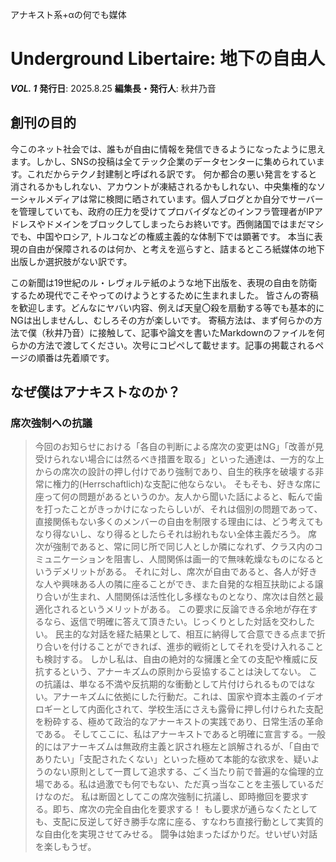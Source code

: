 アナキスト系+αの何でも媒体
# Underground Libertaire: 地下の自由人

**_VOL. 1_** **発行日**: 2025.8.25 **編集長・発行人**: 秋井乃音

## 創刊の目的
今このネット社会では、誰もが自由に情報を発信できるようになったように思えます。しかし、SNSの投稿は全てテック企業のデータセンターに集められています。これだからテクノ封建制と呼ばれる訳です。
何か都合の悪い発言をすると消されるかもしれない、アカウントが凍結されるかもしれない、中央集権的なソーシャルメディアは常に検閲に晒されています。個人ブログとか自分でサーバーを管理していても、政府の圧力を受けてプロバイダなどのインフラ管理者がIPアドレスやドメインをブロックしてしまったらお終いです。西側諸国ではまだマシでも、中国やロシア, トルコなどの権威主義的な体制下では顕著です。
本当に表現の自由が保障されるのは何か、と考えを巡らすと、詰まるところ紙媒体の地下出版しか選択肢がない訳です。

この新聞は19世紀のル・レヴォルテ紙のような地下出版を、表現の自由を防衛するため現代でこそやってのけようとするために生まれました。
皆さんの寄稿を歓迎します。どんなにヤバい内容、例えば天皇〇殺を扇動する等でも基本的にNGは出しませんし、むしろその方が楽しいです。
寄稿方法は、まず何らかの方法で僕（秋井乃音）に接触して、記事や論文を書いたMarkdownのファイルを何らかの方法で渡してください。次号にコピペして載せます。記事の掲載されるページの順番は先着順です。

## なぜ僕はアナキストなのか？

### 席次強制への抗議


> 今回のお知らせにおける「各自の判断による席次の変更はNG」「改善が見受けられない場合には然るべき措置を取る」といった通達は、一方的な上からの席次の設計の押し付けであり強制であり、自生的秩序を破壊する非常に権力的(Herrschaftlich)な支配に他ならない。
> そもそも、好きな席に座って何の問題があるというのか。友人から聞いた話によると、転んで歯を打ったことがきっかけになったらしいが、それは個別の問題であって、直接関係もない多くのメンバーの自由を制限する理由には、どう考えてもなり得ないし、なり得るとしたらそれは紛れもない全体主義だろう。
> 席次が強制であると、常に同じ所で同じ人としか隣になれず、クラス内のコミュニケーションを阻害し、人間関係は画一的で無味乾燥なものになるというデメリットがある。
> それに対し、席次が自由であると、各人が好きな人や興味ある人の隣に座ることができ、また自発的な相互扶助による譲り合いが生まれ、人間関係は活性化し多様なものとなり、席次は自然と最適化されるというメリットがある。
> この要求に反論できる余地が存在するなら、返信で明確に答えて頂きたい。じっくりとした対話を交わしたい。
> 民主的な対話を経た結果として、相互に納得して合意できる点まで折り合いを付けることができれば、進歩的戦術としてそれを受け入れることも検討する。
> しかし私は、自由の絶対的な擁護と全ての支配や権威に反抗するという、アナーキズムの原則から妥協することは決してない。
> この抗議は、単なる不満や反抗期的な衝動として片付けられるものではない。アナーキズムに依拠にした行動だ。これは、国家や資本主義のイデオロギーとして内面化されて、学校生活にさえも露骨に押し付けられた支配を粉砕する、極めて政治的なアナーキストの実践であり、日常生活の革命である。
> そしてここに、私はアナーキストであると明確に宣言する。一般的にはアナーキズムは無政府主義と訳され極左と誤解されるが、「自由でありたい」「支配されたくない」といった極めて本能的な欲求を、疑いようのない原則として一貫して追求する、ごく当たり前で普遍的な倫理的立場である。私は過激でも何でもない、ただ真っ当なことを主張しているだけなのだ。
> 私は断固としてこの席次強制に抗議し、即時撤回を要求する。即ち、席次の完全自由化を要求する！
> もし要求が通らなくたとしても、支配に反逆して好き勝手な席に座る、すなわち直接行動として実質的な自由化を実現させてみせる。
> 闘争は始まったばかりだ。せいぜい対話を楽しもうぜ。